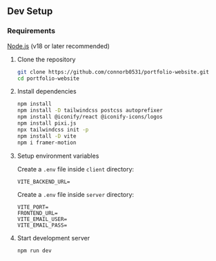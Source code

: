 ## Dev Setup

### Requirements

[Node.js](https://nodejs.org/) (v18 or later recommended)

1. Clone the repository

   ```bash
   git clone https://github.com/connorb0531/portfolio-website.git
   cd portfolio-website
   ````
2. Install dependencies

    ```bash
    npm install
    npm install -D tailwindcss postcss autoprefixer
    npm install @iconify/react @iconify-icons/logos
    npm install pixi.js
    npx tailwindcss init -p
    npm install -D vite
    npm i framer-motion
    ```

3. Setup environment variables

    Create a `.env` file inside `client` directory:

    ```servclienter/.env:
   VITE_BACKEND_URL= 
    ```

    Create a `.env` file inside `server` directory:

    ```server/.env:
    VITE_PORT=
    FRONTEND_URL=
    VITE_EMAIL_USER=
    VITE_EMAIL_PASS=
    ```

4. Start development server
    ```bash
    npm run dev
    ```

